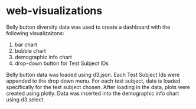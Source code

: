 # web-visualizations
Belly button diversity data was used to create a dashboard with the following visualizaitons:
1. bar chart
2. bubble chart
3. demographic info chart
4. drop-down button for Test Subject IDs

Belly button data was loaded using d3.json. Each Test Subject Ids were appended to the drop down menu. For each test subject, data is loaded specifically for the test subject chosen. After loading in the data, plots were created using plotly. Data was inserted into the demographic info chart using d3.select.
